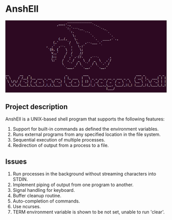 # AnshEll

![](images/dragonshell.png)

## Project description
AnshEll is a UNIX-based shell program that supports the following features:
1. Support for built-in commands as defined the environment variables.
2. Runs external programs from any specified location in the file system.
3. Sequential execution of multiple processes.
4. Redirection of output from a process to a file.

## Issues
1. Run processes in the background without streaming characters into STDIN.
2. Implement piping of output from one program to another.
3. Signal handling for keyboard.
4. Buffer cleanup routine.
5. Auto-completion of commands.
6. Use ncurses.
7. TERM environment variable is shown to be not set, unable to run 'clear'.
